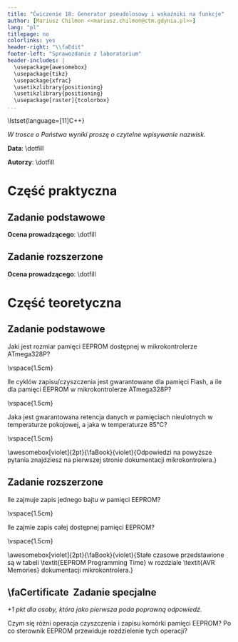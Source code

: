 ```yaml
---
title: "Ćwiczenie 18: Generator pseudolosowy i wskaźniki na funkcje"
author: [Mariusz Chilmon <<mariusz.chilmon@ctm.gdynia.pl>>]
lang: "pl"
titlepage: no
colorlinks: yes
header-right: "\\faEdit"
footer-left: "Sprawozdanie z laboratorium"
header-includes: |
  \usepackage{awesomebox}
  \usepackage{tikz}
  \usepackage{xfrac}
  \usetikzlibrary{positioning}
  \usetikzlibrary{positioning}
  \usepackage[raster]{tcolorbox}
...
```


\lstset{language=[11]C++}

_W trosce o Państwa wyniki proszę o czytelne wpisywanie nazwisk._

**Data**: \dotfill

**Autorzy**: \dotfill

# Część praktyczna

## Zadanie podstawowe

**Ocena prowadzącego**: \dotfill

## Zadanie rozszerzone

**Ocena prowadzącego**: \dotfill

# Część teoretyczna

## Zadanie podstawowe

Jaki jest rozmiar pamięci EEPROM dostępnej w mikrokontrolerze ATmega328P?

\vspace{1.5cm}

Ile cyklów zapisu/czyszczenia jest gwarantowane dla pamięci Flash, a ile dla pamięci EEPROM w&nbsp;mikrokontrolerze ATmega328P?

\vspace{1.5cm}

Jaka jest gwarantowana retencja danych w pamięciach nieulotnych w temperaturze pokojowej, a jaka w temperaturze 85&deg;C?

\vspace{1.5cm}

\awesomebox[violet]{2pt}{\faBook}{violet}{Odpowiedzi na powyższe pytania znajdziesz na pierwszej stronie dokumentacji mikrokontrolera.}

## Zadanie rozszerzone

Ile zajmuje zapis jednego bajtu w pamięci EEPROM?

\vspace{1.5cm}

Ile zajmie zapis całej dostępnej pamięci EEPROM?

\vspace{1.5cm}

\awesomebox[violet]{2pt}{\faBook}{violet}{Stałe czasowe przedstawione są w tabeli \textit{EEPROM Programming Time} w rozdziale \textit{AVR Memories} dokumentacji mikrokontrolera.}

## \faCertificate&nbsp; Zadanie specjalne

_+1 pkt dla osoby, która jako pierwsza poda poprawną odpowiedź._

Czym się różni operacja czyszczenia i zapisu komórki pamięci EEPROM? Po co sterownik EEPROM przewiduje rozdzielenie tych operacji?
